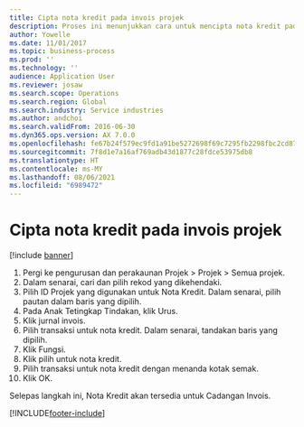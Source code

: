 ```yaml
---
title: Cipta nota kredit pada invois projek
description: Proses ini menunjukkan cara untuk mencipta nota kredit pada invois projek yang telah diposkan.
author: Yowelle
ms.date: 11/01/2017
ms.topic: business-process
ms.prod: ''
ms.technology: ''
audience: Application User
ms.reviewer: josaw
ms.search.scope: Operations
ms.search.region: Global
ms.search.industry: Service industries
ms.author: andchoi
ms.search.validFrom: 2016-06-30
ms.dyn365.ops.version: AX 7.0.0
ms.openlocfilehash: fe67b24f579ec9fd1a91be5272698f69c7295fb2298fbc2cd872f24a5858ce99
ms.sourcegitcommit: 7f8d1e7a16af769adb43d1877c28fdce53975db8
ms.translationtype: HT
ms.contentlocale: ms-MY
ms.lasthandoff: 08/06/2021
ms.locfileid: "6989472"
---
```

# <a name="create-a-credit-note-on-project-invoices"></a>Cipta nota kredit pada invois projek

[!include [banner](../../includes/banner.md)]

1. Pergi ke pengurusan dan perakaunan Projek > Projek > Semua projek. 
2. Dalam senarai, cari dan pilih rekod yang dikehendaki. 
3. Pilih ID Projek yang digunakan untuk Nota Kredit. Dalam senarai, pilih pautan dalam baris yang dipilih. 
4. Pada Anak Tetingkap Tindakan, klik Urus. 
5. Klik jurnal invois. 
6. Pilih transaksi untuk nota kredit. Dalam senarai, tandakan baris yang dipilih. 
7. Klik Fungsi. 
8. Klik pilih untuk nota kredit. 
9. Pilih transaksi untuk nota kredit dengan menanda kotak semak.
10. Klik OK. 

Selepas langkah ini, Nota Kredit akan tersedia untuk Cadangan Invois.


[!INCLUDE[footer-include](../../includes/footer-banner.md)]